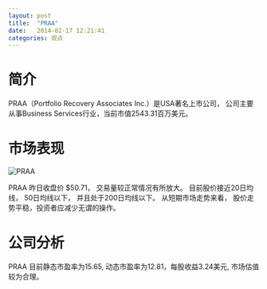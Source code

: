 ```yaml
---
layout: post
title:  "PRAA"
date:   2014-02-17 12:21:41
categories: 观点
---
```


# 简介
PRAA（Portfolio Recovery Associates Inc.）是USA著名上市公司，
公司主要从事Business Services行业，当前市值2543.31百万美元。

# 市场表现

![PRAA](http://finviz.com/chart.ashx?t=PRAA&ty=c&ta=1&p=d&s=l)

PRAA 昨日收盘价 $50.71，
交易量较正常情况有所放大。
目前股价接近20日均线，
50日均线以下，
并且处于200日均线以下。
从短期市场走势来看，
股价走势平稳，投资者应减少无谓的操作。

# 公司分析
PRAA 目前静态市盈率为15.65, 动态市盈率为12.81，每股收益3.24美元,
市场估值较为合理。
